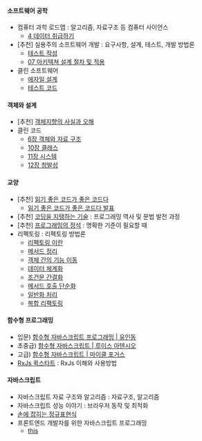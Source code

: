 #### 소프트웨어 공학
- 컴퓨터 과학 로드맵 : 알고리즘, 자료구조 등 컴퓨터 사이언스
  - [4 데이터 취급하기](4-데이터-취급하기)
- [추천] 실용주의 소프트웨어 개발 : 요구사항, 설계, 테스트, 개발 방법론
  - [테스트 작성](테스트-작성)
  - [07 아키텍쳐 설계 절차 및 적용](07-아키텍쳐-설계-절차-및-적용)
- 클린 소프트웨어
  - [에자일 설계](에자일-설계)
  - [테스트 코드](테스트-코드)

#### 객체와 설계
- [추천] [객체지향의 사실과 오해](객체지향의-사실과-오해)
- 클린 코드
  - [6장 객체와 자료 구조](6장-객체와-자료-구조)
  - [10장 클래스](10장-클래스)
  - [11장 시스템](11장-시스템)
  - [12장 청발성](12장-청발성)

#### 교양
- [추천] [읽기 좋은 코드가 좋은 코드다](읽기-좋은-코드가-좋은-코드다)
  - [읽기 좋은 코드가 좋은 코드다 발표](읽기-좋은-코드가-좋은-코드다-발표)
- [추천] [코딩을 지탱하는 기술](코딩을-지탱하는-기술-요약) : 프로그래밍 역사 및 문법 발전 과정
- [추천] [프로그래밍의 정석](프로그래밍의-정석) : 명확한 기준이 필요할 때
- 리펙토링 : 리펙토링 방법론
  - [리펙토링 이란](리펙토링-이란)
  - [메서드 정리](메서드-정리)
  - [객체 간의 기능 이동](객체-간의-기능-이동)
  - [데이터 체계화](데이터-체계화)
  - [조건문 간결화](조건문-간결화)
  - [메서드 호출 단순화](메서드-호출-단순화)
  - [일반화 처리](일반화-처리)
  - [복합 리팩토링](복합-리팩토링)

#### 함수형 프로그래밍
- 입문) [함수형 자바스크립트 프로그래밍 | 유인동](함수형-자바스크립트-프로그래밍-|-유인동)
- 초중급) [함수형 자바스크립트 | 루이스 아텐시오](함수형-자바스크립트-|-루이스-아텐시오)
- 고급) [함수형 자바스크립트 | 마이클 포거스](함수형-자바스크립트-|-마이클-포거스)
- [RxJs 퀵스타트](RxJs-퀵스타트) : RxJs 이해와 사용방법

#### 자바스크립트
- 자바스크립트 자료 구조와 알고리즘 : 자료구조, 알고리즘
- 자바스크립트 성능 이야기 : 브라우저 동작 및 최적화
- [손에 잡히는 정규표현식](손에-잡히는-정규표현식)
- 프론트엔드 개발자를 위한 자바스크립트 프로그래밍
  - [this](this)